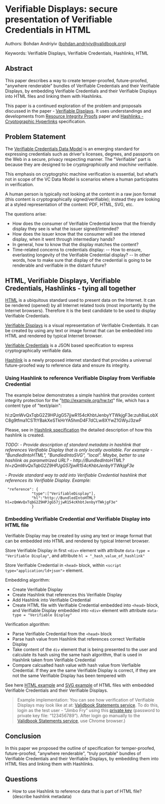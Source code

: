 # Verifiable Displays: secure presentation of Verifiable Credentials in HTML

Authors: Bohdan Andriyiv (bohdan.andriyiv@validbook.org)

Keywords: Verifiable Displays, Verifiable Credentials, Hashlinks, HTML

## Abstract
This paper describes a way to create temper-proofed, future-proofed, "anywhere renderable" bundles of Verifiable Credentials and their Verifiable Displays, by embedding Verifiable Credentials and their Verifiable Displays into HTML files and linking them with Hashlinks. 

This paper is a continued exploration of the problem and proposals discussed in the paper - [Verifiable Displays](https://github.com/WebOfTrustInfo/rwot7-toronto/blob/master/topics-and-advance-readings/verifiable_displays.md). It uses understandings and developments from [Resource Integrity Proofs](https://github.com/WebOfTrustInfo/rwot7-toronto/blob/master/topics-and-advance-readings/resource-integrity-proofs.md) paper and  [Hashlinks - Cryptographic Hyperlinks](https://tools.ietf.org/html/draft-sporny-hashlink-02) specification.

## Problem Statement

The [Verifiable Credentials Data Model](https://w3c.github.io/vc-data-model/) is an emerging standard for expressing credentials such as driver's licenses, degrees, and passports on the Web in a secure, privacy respecting manner. The "Verifiable" part is because they are designed to be _cryptographically_ and _machine_ verifiable.

This emphasis on cryptogrphic machine verification is essential, but what’s not in scope of the VC Data Model is scenarios where a human participates in verification.

A human person is typically not looking at the content in a raw json format (this content is cryptographically signed/verifiable); instead they are looking at a styled representation of the content: PDF, HTML, SVG, etc.

The questions arise: 
 - How does the consumer of Verifiable Credential know that the friendly display they see is what the issuer signed/intended? 
 - How does the issuer know that the consumer will see the intened display, when it went through intermediary hands? 
 - In general, how to know that the display matches the content? 
 - Time-related concerns to credentials display: 
 -- How to ensure, everlasting longevity of the Verifiable Credential display? 
 -- In other words, how to make sure that display of the credential is going to be renderable and verifiable in the distant future? 


## HTML, Verifiable Displays, Verifiable Credentials, Hashlinks  - tying all together

[HTML](https://www.w3.org/TR/html52/) is a ubiquitous standard used to present data on the Internet. It can be rendered (opened) by all Internet related tools (most importantly by the Internet browsers). Therefore it is the best candidate to be used to display Verifiable Credentials.

[Verifiable Displays](https://hackmd.io/x9XKZZPvQ026YLuZUlcm7w?both#Embedding-Verifiable-Credential-and-Verifiable-Display-into-one-HTML-file) is a visual representation of Verifiable Credentials. It can be created by using any text or image format that can be embedded into HTML and rendered by typical Internet browser.

[Verifiable Credentials](https://w3c.github.io/vc-data-model/) is a JSON based specification to express cryptographically verifiable data.

[Hashlink](https://tools.ietf.org/html/draft-sporny-hashlink-02) is a newly proposed internet standard that provides a universal future-proofed way to reference data and ensure its integrity. 

### Using Hashlink to reference Verifiable Display from Verifiable Credential

   The example below demonstrates a simple hashlink that provides content integrity protection for the "http://example.org/hw.txt" file, which has a content type of "text/plain":

hl:zQmWvQxTqbG2Z9HPJgG57jjwR154cKhbtJenbyYTWkjgF3e:zuh8iaLobXC8g9tfma1CSTtYBakXeSTkHrYA5hmD4F7dCLw8XYwZ1GWyJ3zwF

Please, see in [Hashlink specification](https://tools.ietf.org/html/draft-sporny-hashlink-02) the detailed description of how this hashlink is created.

_TODO:_
 *- Provide description of standard metadata in hashlink that references Verifiable Display that is only locally available. For example - "BundledIntoHTML", "BundledIntoSVG", "local".*
_Maybe, better to use hashlink as parametrized URL? - http://BundledIntoHTML?hl=zQmWvQxTqbG2Z9HPJgG57jjwR154cKhbtJenbyYTWkjgF3e_

 *- Provide standard way to add into Verifiable Credential hashlink that references its Verifiable Display.* *Example:*
```
 "reference": {  
            "type":["VerifiableDisplay"],
            "hl":"http://BundledIntoHTML?hl=zQmWvQxTqbG2Z9HPJgG57jjwR154cKhbtJenbyYTWkjgF3e"
            }
```



### Embedding Verifiable Credential _and_ Verifiable Display into HTML file

Verifiable Display may be created by using any text or image format that can be embedded into HTML and rendered by typical Internet browser. 

Store Verifiable Display in first `<div>` element with attribute `data-type = "Verifiable Display"`, and attribute `hl = "_hash_value_of_hashlink"`

Store Verifiable Credential in  `<head>` block, within `<script type="application/ld+json">` element.

Embedding algorithm:
- Create Verifiable Display 
- Create Hashlink that references this Verifiable Display
- Add Hashlink into Verifiable Credential
- Create HTML file with Verifiable Credential embedded into `<head>` block, and Verifiable Display embedded into `<div>` element with attribute `data-type = "Verifiable Display"` 

Verification algorithm:
- Parse Verifiable Credential from the `<head>` block
- Parse hash value from Hashlink that references correct Verifiable Display
- Take content of the `div` element that is being presented to the user and calculate its hash using the same hash algorithm, that is used in Hashlink taken from Verifiable Credential 
- Compare calcualted hash value with hash value from Verfiaible Credential. If they are the same Verifiable Display is correct, if they are not the same Verifiable Display has been tempered with  

See here [HTML example](https://drive.google.com/uc?export=download&id=1a87-uNSPoBJdav5rP6Q1sAp5Dnp-sCNV) and [SVG example](https://drive.google.com/uc?export=download&id=1ePvJqpmFgrXcvdRxld104DMY129385gd) of HTML files with embedded Verifiable Credentials and their Verifiable Displays.

> Example implementation: You can see how verification of Verifiable Displays may look like at at: [Validbook Statements service](http://futurama1x.validbook.org/statements). To do this, login as the test user - “Jimbo Fry” using this [private key](https://drive.google.com/uc?export=download&id=1_ZDoXh4aBUQXR50PLRusZRF7XvEY3OQx) (password to private key file: “123456789”). After login go manually to the [Validbook Statements service](http://futurama1x.validbook.org/statements), use Chrome browser.) 


## Conclusion
In this paper we proposed the outline of specification for temper-proofed, future-proofed, "anywhere renderable", "truly portable" bundles of Verifiable Credentials and their Verifiable Displays, by embedding them into HTML files and linking them with Hashlinks.


## Questions

- How to use Hashlink to reference data that is part of HTML file? (describe hashlink metadata) 




















